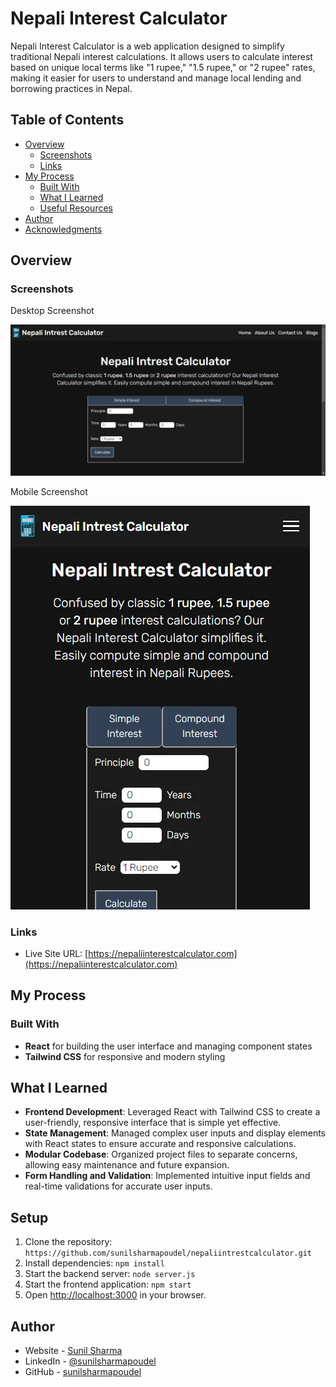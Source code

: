 # Nepali Interest Calculator

Nepali Interest Calculator is a web application designed to simplify traditional Nepali interest calculations. It allows users to calculate interest based on unique local terms like "1 rupee," "1.5 rupee," or "2 rupee" rates, making it easier for users to understand and manage local lending and borrowing practices in Nepal.

## Table of Contents

- [Overview](#overview)
  - [Screenshots](#screenshots)
  - [Links](#links)
- [My Process](#my-process)
  - [Built With](#built-with)
  - [What I Learned](#what-i-learned)
  - [Useful Resources](#useful-resources)
- [Author](#author)
- [Acknowledgments](#acknowledgments)

## Overview

### Screenshots

Desktop Screenshot

![Desktop](/public/images/nepali-interest-calculator-desktop.webp)

Mobile Screenshot

![Mobile](/public/images/nepali-interest-calculator-mobile.webp)

### Links

- Live Site URL: [https://nepaliinterestcalculator.com](https://nepaliinterestcalculator.com)

## My Process

### Built With

- **React** for building the user interface and managing component states
- **Tailwind CSS** for responsive and modern styling

## What I Learned

- **Frontend Development**: Leveraged React with Tailwind CSS to create a user-friendly, responsive interface that is simple yet effective.
- **State Management**: Managed complex user inputs and display elements with React states to ensure accurate and responsive calculations.
- **Modular Codebase**: Organized project files to separate concerns, allowing easy maintenance and future expansion.
- **Form Handling and Validation**: Implemented intuitive input fields and real-time validations for accurate user inputs.

## Setup

1. Clone the repository: `https://github.com/sunilsharmapoudel/nepaliintrestcalculator.git`
2. Install dependencies: `npm install`
3. Start the backend server: `node server.js`
4. Start the frontend application: `npm start`
5. Open [http://localhost:3000](http://localhost:3000) in your browser.

## Author

- Website - [Sunil Sharma](https://sunil-sharma.com.np)
- LinkedIn - [@sunilsharmapoudel](https://www.linkedin.com/in/sunilsharmapoudel)
- GitHub - [sunilsharmapoudel](https://github.com/sunilsharmapoudel)
